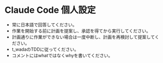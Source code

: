 # Claude Code 個人設定

- 常に日本語で回答してください。
- 作業を開始する前に計画を提案し、承認を得てから実行してください。
- 計画通りに作業ができない場合は一度中断し、計画を再検討して提案してください。
- t_wadaのTDDに従ってください。
- コメントにはwhatではなくwhyを書いてください。
